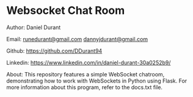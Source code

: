 # Websocket Chat Room

Author: Daniel Durant

Email:
<runedurant@gmail.com>
<dannyjdurant@gmail.com>

Github:
<https://github.com/DDurant94>

Linkedin:
<https://www.linkedin.com/in/daniel-durant-30a0252b9/>

About:
This repository features a simple WebSocket chatroom, demonstrating how to work with WebSockets in Python using Flask. For more information about this program, refer to the docs.txt file.
